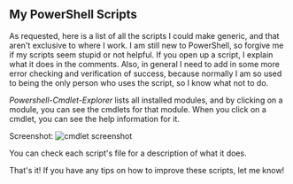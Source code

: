 ## My PowerShell Scripts
As requested, here is a list of all the scripts I could make generic, and that aren't exclusive to where I work.  I am still new to PowerShell, so forgive me if my scripts seem stupid or not helpful.  If you open up a script, I explain what it does in the comments.  Also, in general I need to add in some more error checking and verification of success, because normally I am so used to being the only person who uses the script, so I know what not to do.

*Powershell-Cmdlet-Explorer* lists all installed modules, and by clicking on a module, you can see the cmdlets for that module. When you click on a cmdlet, you can see the help information for it.

Screenshot:
![cmdlet screenshot](https://raw.githubusercontent.com/JacFearsome/powershell-scripts/master/screenshots/cmdlet1.png)

You can check each script's file for a description of what it does.

That's it!  If you have any tips on how to improve these scripts, let me know!
